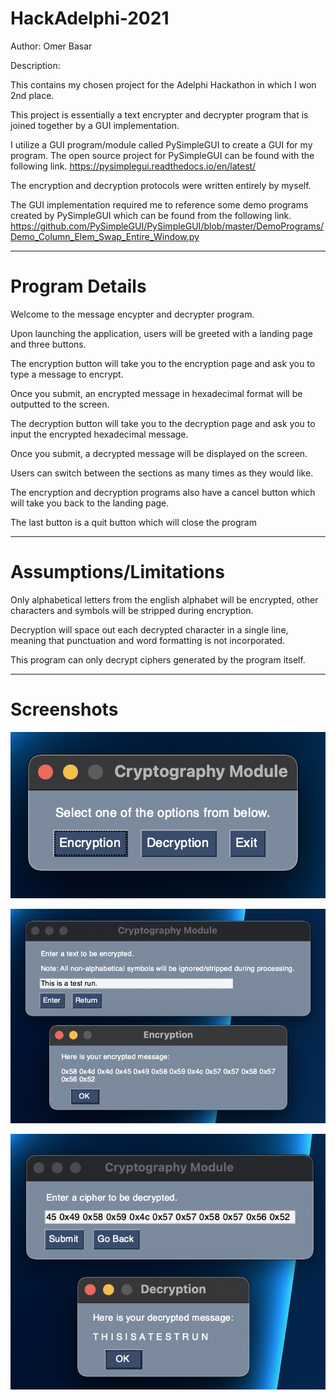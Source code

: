 # HackAdelphi-2021
Author: Omer Basar

Description:

This contains my chosen project for the Adelphi Hackathon in which I won 2nd place.

This project is essentially a text encrypter and decrypter program
that is joined together by a GUI implementation.

I utilize a GUI program/module called PySimpleGUI to create a GUI for my program.
The open source project for PySimpleGUI can be found with the following link.
https://pysimplegui.readthedocs.io/en/latest/

The encryption and decryption protocols were written entirely by myself.

The GUI implementation required me to reference some demo programs
created by PySimpleGUI which can be found from the following link.
https://github.com/PySimpleGUI/PySimpleGUI/blob/master/DemoPrograms/Demo_Column_Elem_Swap_Entire_Window.py

-----------------------------------------------------------------------------
# Program Details

Welcome to the message encypter and decrypter program.

Upon launching the application, users will be greeted with a landing page and three buttons.

The encryption button will take you to the encryption page and ask you to type a message to encrypt.

Once you submit, an encrypted message in hexadecimal format will be outputted to the screen.

The decryption button will take you to the decryption page and ask you to input the encrypted hexadecimal message.

Once you submit, a decrypted message will be displayed on the screen.

Users can switch between the sections as many times as they would like.

The encryption and decryption programs also have a cancel button which will take you back to the landing page.

The last button is a quit button which will close the program

-----------------------------------------------------------------------------
# Assumptions/Limitations
Only alphabetical letters from the english alphabet will be encrypted, other characters and symbols will be stripped during encryption.

Decryption will space out each decrypted character in a single line, meaning that punctuation and word formatting is not incorporated.

This program can only decrypt ciphers generated by the program itself.

-----------------------------------------------------------------------------
# Screenshots
![ScreenShot](https://github.com/omerfarukbasar/HackAdelphi-2021/blob/main/ScreenShots/Screen%20Shot%202021-09-04%20at%203.05.53%20PM.png)

![ScreenShot](https://github.com/omerfarukbasar/HackAdelphi-2021/blob/main/ScreenShots/Screen%20Shot%202021-09-04%20at%203.06.38%20PM.png)

![ScreenShot](https://github.com/omerfarukbasar/HackAdelphi-2021/blob/main/ScreenShots/Screen%20Shot%202021-09-04%20at%203.07.17%20PM.png)


